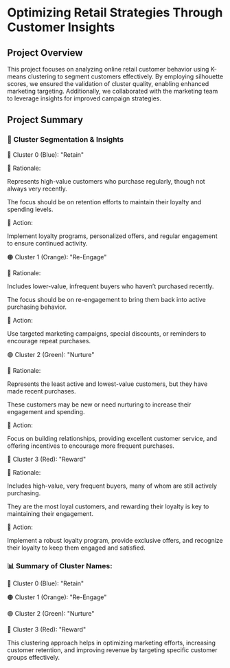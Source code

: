 # Optimizing Retail Strategies Through Customer Insights

## Project Overview

This project focuses on analyzing online retail customer behavior using K-means clustering to segment customers effectively. By employing silhouette scores, we ensured the validation of cluster quality, enabling enhanced marketing targeting. Additionally, we collaborated with the marketing team to leverage insights for improved campaign strategies.

## Project Summary

### 📌 Cluster Segmentation & Insights

🔹 Cluster 0 (Blue): "Retain"

 📝 Rationale:

Represents high-value customers who purchase regularly, though not always very recently.

The focus should be on retention efforts to maintain their loyalty and spending levels.

🎯 Action:

Implement loyalty programs, personalized offers, and regular engagement to ensure continued activity.

🟠 Cluster 1 (Orange): "Re-Engage"

📝 Rationale:

Includes lower-value, infrequent buyers who haven’t purchased recently.

The focus should be on re-engagement to bring them back into active purchasing behavior.

🎯 Action:

Use targeted marketing campaigns, special discounts, or reminders to encourage repeat purchases.

🟢 Cluster 2 (Green): "Nurture"

📝 Rationale:

Represents the least active and lowest-value customers, but they have made recent purchases.

These customers may be new or need nurturing to increase their engagement and spending.

🎯 Action:

Focus on building relationships, providing excellent customer service, and offering incentives to encourage more frequent purchases.

🔴 Cluster 3 (Red): "Reward"

📝 Rationale:

Includes high-value, very frequent buyers, many of whom are still actively purchasing.

They are the most loyal customers, and rewarding their loyalty is key to maintaining their engagement.

🎯 Action:

Implement a robust loyalty program, provide exclusive offers, and recognize their loyalty to keep them engaged and satisfied.

### 📊 Summary of Cluster Names:

🔹 Cluster 0 (Blue): "Retain"

🟠 Cluster 1 (Orange): "Re-Engage"

🟢 Cluster 2 (Green): "Nurture"

🔴 Cluster 3 (Red): "Reward"

This clustering approach helps in optimizing marketing efforts, increasing customer retention, and improving revenue by targeting specific customer groups effectively.

